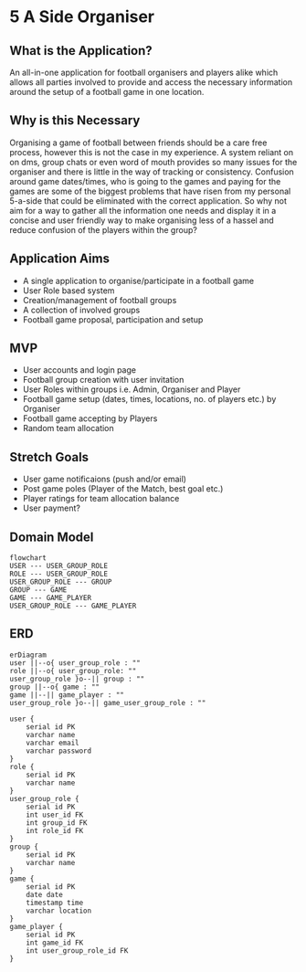 # 5 A Side Organiser

## What is the Application?

An all-in-one application for football organisers and players alike which allows all parties involved to provide and access the necessary information around the setup of a football game in one location.

## Why is this Necessary

Organising a game of football between friends should be a care free process, however this is not the case in my experience. A system reliant on on dms, group chats or even word of mouth provides so many issues for the organiser and there is little in the way of tracking or consistency. Confusion around game dates/times, who is going to the games and paying for the games are some of the biggest problems that have risen from my personal 5-a-side that could be eliminated with the correct application. So why not aim for a way to gather all the information one needs and display it in a concise and user friendly way to make organising less of a hassel and reduce confusion of the players within the group?

## Application Aims

- A single application to organise/participate in a football game
- User Role based system
- Creation/management of football groups
- A collection of involved groups
- Football game proposal, participation and setup

## MVP

- User accounts and login page
- Football group creation with user invitation
- User Roles within groups i.e. Admin, Organiser and Player
- Football game setup (dates, times, locations, no. of players etc.) by Organiser
- Football game accepting by Players
- Random team allocation

## Stretch Goals

- User game notificaions (push and/or email)
- Post game poles (Player of the Match, best goal etc.)
- Player ratings for team allocation balance
- User payment?

## Domain Model

```mermaid
flowchart
USER --- USER_GROUP_ROLE
ROLE --- USER_GROUP_ROLE
USER_GROUP_ROLE --- GROUP
GROUP --- GAME
GAME --- GAME_PLAYER
USER_GROUP_ROLE --- GAME_PLAYER
```

## ERD

```mermaid
erDiagram
user ||--o{ user_group_role : ""
role ||--o{ user_group_role: ""
user_group_role }o--|| group : ""
group ||--o{ game : ""
game ||--|| game_player : ""
user_group_role }o--|| game_user_group_role : ""

user {
    serial id PK
    varchar name
    varchar email
    varchar password
}
role {
    serial id PK
    varchar name
}
user_group_role {
    serial id PK
    int user_id FK
    int group_id FK
    int role_id FK
}
group {
    serial id PK
    varchar name
}
game {
    serial id PK
    date date
    timestamp time
    varchar location
}
game_player {
    serial id PK
    int game_id FK
    int user_group_role_id FK
}
```
